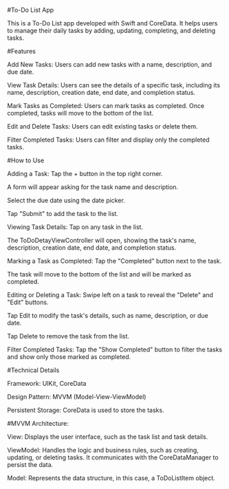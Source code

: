 #To-Do List App

This is a To-Do List app developed with Swift and CoreData. It helps users to manage their daily tasks by adding, updating, completing, and deleting tasks.

#Features

Add New Tasks: Users can add new tasks with a name, description, and due date.

View Task Details: Users can see the details of a specific task, including its name, description, creation date, end date, and completion status.

Mark Tasks as Completed: Users can mark tasks as completed. Once completed, tasks will move to the bottom of the list.

Edit and Delete Tasks: Users can edit existing tasks or delete them.

Filter Completed Tasks: Users can filter and display only the completed tasks.

#How to Use

Adding a Task:
Tap the + button in the top right corner.

A form will appear asking for the task name and description.

Select the due date using the date picker.

Tap "Submit" to add the task to the list.

Viewing Task Details:
Tap on any task in the list.

The ToDoDetayViewController will open, showing the task's name, description, creation date, end date, and completion status.

Marking a Task as Completed:
Tap the "Completed" button next to the task.

The task will move to the bottom of the list and will be marked as completed.

Editing or Deleting a Task:
Swipe left on a task to reveal the "Delete" and "Edit" buttons.

Tap Edit to modify the task's details, such as name, description, or due date.

Tap Delete to remove the task from the list.

Filter Completed Tasks:
Tap the "Show Completed" button to filter the tasks and show only those marked as completed.

#Technical Details


Framework: UIKit, CoreData

Design Pattern: MVVM (Model-View-ViewModel)

Persistent Storage: CoreData is used to store the tasks.

#MVVM Architecture:

View: Displays the user interface, such as the task list and task details.

ViewModel: Handles the logic and business rules, such as creating, updating, or deleting tasks. It communicates with the CoreDataManager to persist the data.

Model: Represents the data structure, in this case, a ToDoListItem object.




